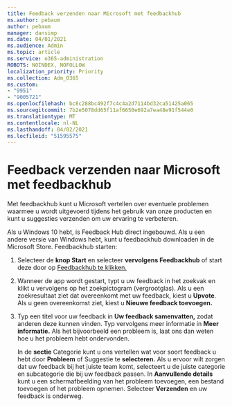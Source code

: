 ```yaml
---
title: Feedback verzenden naar Microsoft met feedbackhub
ms.author: pebaum
author: pebaum
manager: dansimp
ms.date: 04/01/2021
ms.audience: Admin
ms.topic: article
ms.service: o365-administration
ROBOTS: NOINDEX, NOFOLLOW
localization_priority: Priority
ms.collection: Adm_O365
ms.custom:
- "9951"
- "9005721"
ms.openlocfilehash: bc8c288bc492f7c4c4a2d7114bd32ca51425a065
ms.sourcegitcommit: 7b2e5078dd65f11af6650e692a7ea48e91f544e0
ms.translationtype: MT
ms.contentlocale: nl-NL
ms.lasthandoff: 04/02/2021
ms.locfileid: "51595575"
---
```

# <a name="send-feedback-to-microsoft-with-feedback-hub"></a>Feedback verzenden naar Microsoft met feedbackhub

Met feedbackhub kunt u Microsoft vertellen over eventuele problemen waarmee u wordt uitgevoerd tijdens het gebruik van onze producten en kunt u suggesties verzenden om uw ervaring te verbeteren.

Als u Windows 10 hebt, is Feedback Hub direct ingebouwd. Als u een andere versie van Windows hebt, kunt u feedbackhub downloaden in de Microsoft Store. Feedbackhub starten: 

1. Selecteer de **knop Start** en selecteer **vervolgens Feedbackhub** of start deze door op [Feedbackhub te klikken.](feedback-hub://)

1. Wanneer de app wordt gestart, typt u uw feedback in het zoekvak en klikt u vervolgens op het zoekpictogram (vergrootglas). Als u een zoekresultaat ziet dat overeenkomt met uw feedback, kiest u **Upvote**. Als u geen overeenkomst ziet, kiest u **Nieuwe feedback toevoegen.**

1. Typ een titel voor uw feedback in **Uw feedback samenvatten,** zodat anderen deze kunnen vinden. Typ vervolgens meer informatie in **Meer informatie.** Als het bijvoorbeeld een probleem is, laat ons dan weten hoe u het probleem hebt ondervonden.

    In de **sectie** Categorie kunt u ons vertellen wat voor soort feedback u hebt door **Probleem** of Suggestie te **selecteren.** Als u ervoor wilt zorgen dat uw feedback bij het juiste team komt, selecteert u de juiste categorie en subcategorie die bij uw feedback passen. In **Aanvullende details** kunt u een schermafbeelding van het probleem toevoegen, een bestand toevoegen of het probleem opnemen. Selecteer **Verzenden** en uw feedback is onderweg.


